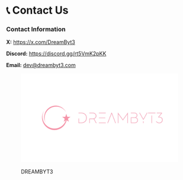 # 📞 Contact Us

### Contact Information

**X:** [https://x.com/DreamByt3 ](https://x.com/DreamByt3)

**Discord:** [https://discord.gg/rt5VmK2pKK ](https://discord.gg/rt5VmK2pKK)

**Email:** [dev@dreambyt3.com](http://127.0.0.1:5000/u/fgnVBjxjlOOr9N7wptZeSDQBSZk1)

<figure><img src="../.gitbook/assets/1600 x 900_DreamByt3 (1).png" alt=""><figcaption><p>DREAMBYT3</p></figcaption></figure>
